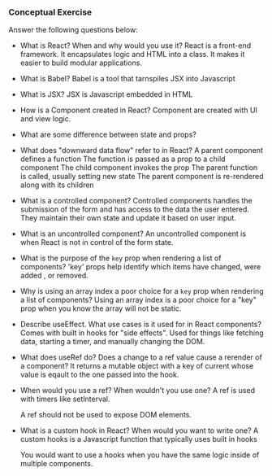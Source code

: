 ### Conceptual Exercise

Answer the following questions below:

- What is React? When and why would you use it?
    React is a front-end framework. It encapsulates logic and HTML into a class. It makes it easier to build modular applications.

- What is Babel?
    Babel is a tool that tarnspiles JSX into Javascript

- What is JSX?
    JSX is Javascript embedded in HTML

- How is a Component created in React?
    Component are created with UI and view logic.
- What are some difference between state and props?

- What does "downward data flow" refer to in React?
    A parent component defines a function
    The function is passed as a prop to a child component
    The child component invokes the prop
    The parent function is called, usually setting new state
    The parent component is re-rendered along with its children

- What is a controlled component?
    Controlled components handles the submission of the form and has access to the data the user entered. They maintain their own state and update it based on user input.

- What is an uncontrolled component?
   An uncontrolled component is when React is not in control of the form state.

- What is the purpose of the `key` prop when rendering a list of components?
    'key' props help identify which items have changed, were added , or removed.

- Why is using an array index a poor choice for a `key` prop when rendering a list of components?
    Using an array index is a poor choice for a "key" prop when you know the array will not be static.

- Describe useEffect.  What use cases is it used for in React components?
    Comes with built in hooks for "side effects". Used for things like fetching data, starting a timer, and manually changing the DOM.

- What does useRef do?  Does a change to a ref value cause a rerender of a component?
It returns a mutable object with a key of current whose value is eqault to the one passed into the hook.

- When would you use a ref? When wouldn't you use one?
    A ref is used with timers like setInterval.

    A ref should not be used to expose DOM elements.

- What is a custom hook in React? When would you want to write one?
    A custom hooks is a Javascript function that typically uses built in hooks

    You would want to use a hooks when you have the same  logic inside of multiple components.
